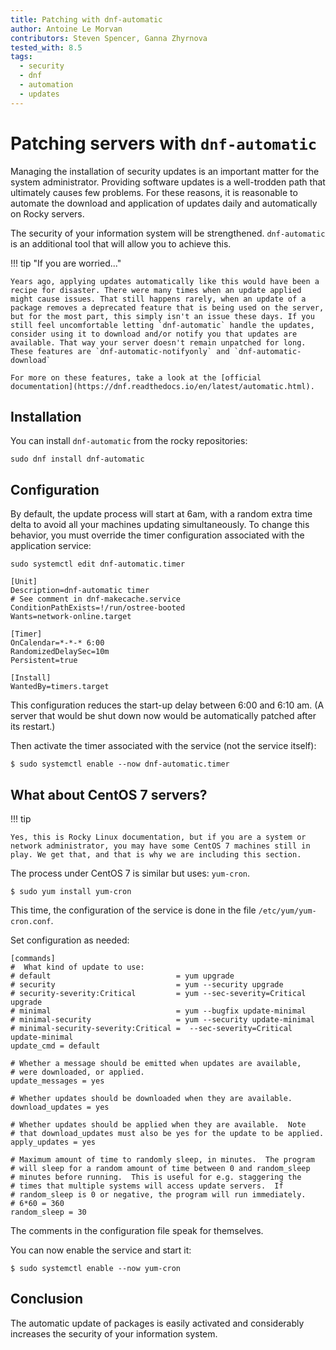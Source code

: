 ```yaml
---
title: Patching with dnf-automatic
author: Antoine Le Morvan
contributors: Steven Spencer, Ganna Zhyrnova
tested_with: 8.5
tags:
  - security
  - dnf
  - automation
  - updates
---
```


# Patching servers with `dnf-automatic`

Managing the installation of security updates is an important matter for the system administrator. Providing software updates is a well-trodden path that ultimately causes few problems. For these reasons, it is reasonable to automate the download and application of updates daily and automatically on Rocky servers.

The security of your information system will be strengthened. `dnf-automatic` is an additional tool that will allow you to achieve this.

!!! tip "If you are worried..."

    Years ago, applying updates automatically like this would have been a recipe for disaster. There were many times when an update applied might cause issues. That still happens rarely, when an update of a package removes a deprecated feature that is being used on the server, but for the most part, this simply isn't an issue these days. If you still feel uncomfortable letting `dnf-automatic` handle the updates, consider using it to download and/or notify you that updates are available. That way your server doesn't remain unpatched for long. These features are `dnf-automatic-notifyonly` and `dnf-automatic-download`

    For more on these features, take a look at the [official documentation](https://dnf.readthedocs.io/en/latest/automatic.html).

## Installation

You can install `dnf-automatic` from the rocky repositories:

```
sudo dnf install dnf-automatic
```

## Configuration

By default, the update process will start at 6am, with a random extra time delta to avoid all your machines updating simultaneously. To change this behavior, you must override the timer configuration associated with the application service:

```
sudo systemctl edit dnf-automatic.timer

[Unit]
Description=dnf-automatic timer
# See comment in dnf-makecache.service
ConditionPathExists=!/run/ostree-booted
Wants=network-online.target

[Timer]
OnCalendar=*-*-* 6:00
RandomizedDelaySec=10m
Persistent=true

[Install]
WantedBy=timers.target
```

This configuration reduces the start-up delay between 6:00 and 6:10 am. (A server that would be shut down now would be automatically patched after its restart.)

Then activate the timer associated with the service (not the service itself):

```
$ sudo systemctl enable --now dnf-automatic.timer
```

## What about CentOS 7 servers?

!!! tip

    Yes, this is Rocky Linux documentation, but if you are a system or network administrator, you may have some CentOS 7 machines still in play. We get that, and that is why we are including this section.

The process under CentOS 7 is similar but uses: `yum-cron`.

```
$ sudo yum install yum-cron
```

This time, the configuration of the service is done in the file `/etc/yum/yum-cron.conf`.

Set configuration as needed:

```
[commands]
#  What kind of update to use:
# default                            = yum upgrade
# security                           = yum --security upgrade
# security-severity:Critical         = yum --sec-severity=Critical upgrade
# minimal                            = yum --bugfix update-minimal
# minimal-security                   = yum --security update-minimal
# minimal-security-severity:Critical =  --sec-severity=Critical update-minimal
update_cmd = default

# Whether a message should be emitted when updates are available,
# were downloaded, or applied.
update_messages = yes

# Whether updates should be downloaded when they are available.
download_updates = yes

# Whether updates should be applied when they are available.  Note
# that download_updates must also be yes for the update to be applied.
apply_updates = yes

# Maximum amount of time to randomly sleep, in minutes.  The program
# will sleep for a random amount of time between 0 and random_sleep
# minutes before running.  This is useful for e.g. staggering the
# times that multiple systems will access update servers.  If
# random_sleep is 0 or negative, the program will run immediately.
# 6*60 = 360
random_sleep = 30
```

The comments in the configuration file speak for themselves.

You can now enable the service and start it:

```
$ sudo systemctl enable --now yum-cron
```

## Conclusion

The automatic update of packages is easily activated and considerably increases the security of your information system.
